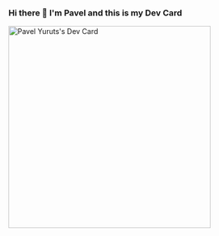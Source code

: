### Hi there 👋 I'm Pavel and this is my Dev Card
<a href="https://app.daily.dev/limar"><img src="https://api.daily.dev/devcards/a10c6b167cad4f3690f9e1ccd2dbae9d.png?r=yhe" width="400" alt="Pavel Yuruts's Dev Card"/></a>

<!--
**epic-dev/epic-dev** is a ✨ _special_ ✨ repository because its `README.md` (this file) appears on your GitHub profile.

Here are some ideas to get you started:

- 🔭 I’m currently working on ...
- 🌱 I’m currently learning ...
- 👯 I’m looking to collaborate on ...
- 🤔 I’m looking for help with ...
- 💬 Ask me about ...
- 📫 How to reach me: ...
- 😄 Pronouns: ...
- ⚡ Fun fact: ...
-->

